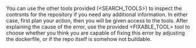 You can use the other tools provided (<SEARCH_TOOLS>) to inspect the contrsnts for the repository if you need any additional information. In either case, first plan your action, then you will be given access to the tools.
After explaining the cause of the error, use the provided <FIXABLE_TOOL> tool to choose whether you think you are capable of fixing this error by adjusting the dockerfile, or if the repo itself is somehow not buildable.
